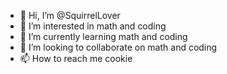 - 👋 Hi, I’m @SquirrelLover
- 👀 I’m interested in math and coding
- 🌱 I’m currently learning math and coding
- 💞️ I’m looking to collaborate on math and coding
- 📫 How to reach me cookie

<!---
SquirrelLover/SquirrelLover is a ✨ special ✨ repository because its `README.md` (this file) appears on your GitHub profile.
You can click the Preview link to take a look at your changes.
--->
